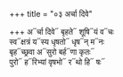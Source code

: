 +++
title = "०३ अर्चा दिवे"

+++
अ᳓र्चा दिवे᳓ बृहते᳓ शूषि᳓यं व᳓चः  
स्व᳓क्षत्रं य᳓स्य धृषतो᳓ धृष᳓न् म᳓नः  
बृह᳓च्छ्रवा अ᳓सुरो बर्ह᳓णा कृतः᳓  
पुरो᳓ ह᳓रिभ्यां वृषभो᳓ र᳓थो हि᳓ षः᳓